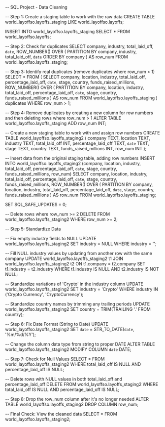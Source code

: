 -- SQL Project - Data Cleaning

-- Step 1: Create a staging table to work with the raw data
CREATE TABLE world_layoffso.layoffs_staging 
LIKE world_layoffso.layoffs;

INSERT INTO world_layoffso.layoffs_staging 
SELECT * FROM world_layoffso.layoffs;

-- Step 2: Check for duplicates
SELECT company, industry, total_laid_off, `date`,
       ROW_NUMBER() OVER (
           PARTITION BY company, industry, total_laid_off, `date`
           ORDER BY company
       ) AS row_num
FROM world_layoffso.layoffs_staging;

-- Step 3: Identify real duplicates (remove duplicates where row_num > 1)
SELECT *
FROM (
    SELECT company, location, industry, total_laid_off, percentage_laid_off, `date`, stage, country, funds_raised_millions,
           ROW_NUMBER() OVER (
               PARTITION BY company, location, industry, total_laid_off, percentage_laid_off, `date`, stage, country, funds_raised_millions
           ) AS row_num
    FROM world_layoffso.layoffs_staging
) duplicates
WHERE row_num > 1;

-- Step 4: Remove duplicates by creating a new column for row numbers and then deleting rows where row_num > 1
ALTER TABLE world_layoffso.layoffs_staging ADD row_num INT;

-- Create a new staging table to work with and assign row numbers
CREATE TABLE world_layoffso.layoffs_staging2 (
    company TEXT,
    location TEXT,
    industry TEXT,
    total_laid_off INT,
    percentage_laid_off TEXT,
    `date` TEXT,
    stage TEXT,
    country TEXT,
    funds_raised_millions INT,
    row_num INT
);

-- Insert data from the original staging table, adding row numbers
INSERT INTO world_layoffso.layoffs_staging2
(company, location, industry, total_laid_off, percentage_laid_off, `date`, stage, country, funds_raised_millions, row_num)
SELECT company, location, industry, total_laid_off, percentage_laid_off, `date`, stage, country, funds_raised_millions,
       ROW_NUMBER() OVER (
           PARTITION BY company, location, industry, total_laid_off, percentage_laid_off, `date`, stage, country, funds_raised_millions
       ) AS row_num
FROM world_layoffso.layoffs_staging;

SET SQL_SAFE_UPDATES = 0;

-- Delete rows where row_num >= 2
DELETE FROM world_layoffso.layoffs_staging2
WHERE row_num >= 2;

-- Step 5: Standardize Data

-- Fix empty industry fields to NULL
UPDATE world_layoffso.layoffs_staging2
SET industry = NULL
WHERE industry = '';

-- Fill NULL industry values by updating from another row with the same company
UPDATE world_layoffso.layoffs_staging2 t1
JOIN world_layoffso.layoffs_staging2 t2
    ON t1.company = t2.company
SET t1.industry = t2.industry
WHERE t1.industry IS NULL
    AND t2.industry IS NOT NULL;

-- Standardize variations of 'Crypto' in the industry column
UPDATE world_layoffso.layoffs_staging2
SET industry = 'Crypto'
WHERE industry IN ('Crypto Currency', 'CryptoCurrency');

-- Standardize country names by trimming any trailing periods
UPDATE world_layoffso.layoffs_staging2
SET country = TRIM(TRAILING '.' FROM country);

-- Step 6: Fix Date Format (String to Date)
UPDATE world_layoffso.layoffs_staging2
SET `date` = STR_TO_DATE(`date`, '%m/%d/%Y');

-- Change the column data type from string to proper DATE
ALTER TABLE world_layoffso.layoffs_staging2
MODIFY COLUMN `date` DATE;

-- Step 7: Check for Null Values
SELECT * 
FROM world_layoffso.layoffs_staging2
WHERE total_laid_off IS NULL
    AND percentage_laid_off IS NULL;

-- Delete rows with NULL values in both total_laid_off and percentage_laid_off
DELETE FROM world_layoffso.layoffs_staging2
WHERE total_laid_off IS NULL
    AND percentage_laid_off IS NULL;

-- Step 8: Drop the row_num column after it's no longer needed
ALTER TABLE world_layoffso.layoffs_staging2
DROP COLUMN row_num;

-- Final Check: View the cleaned data
SELECT * 
FROM world_layoffso.layoffs_staging2;
